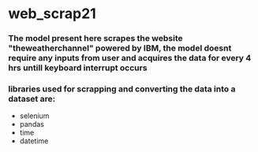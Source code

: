 # web_scrap21

<h3>The model present here scrapes the website "theweatherchannel" powered by IBM,
the model doesnt require any inputs from user and acquires the data for every 4 hrs untill keyboard interrupt occurs</h3>

<h3>libraries used for scrapping and converting the data into a dataset are: </h3>
<ul>
<li>selenium</li>
<li>pandas</li>
<li>time</li>
<li>datetime</li>
</ul>
